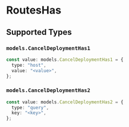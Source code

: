 # RoutesHas


## Supported Types

### `models.CancelDeploymentHas1`

```typescript
const value: models.CancelDeploymentHas1 = {
  type: "host",
  value: "<value>",
};
```

### `models.CancelDeploymentHas2`

```typescript
const value: models.CancelDeploymentHas2 = {
  type: "query",
  key: "<key>",
};
```

